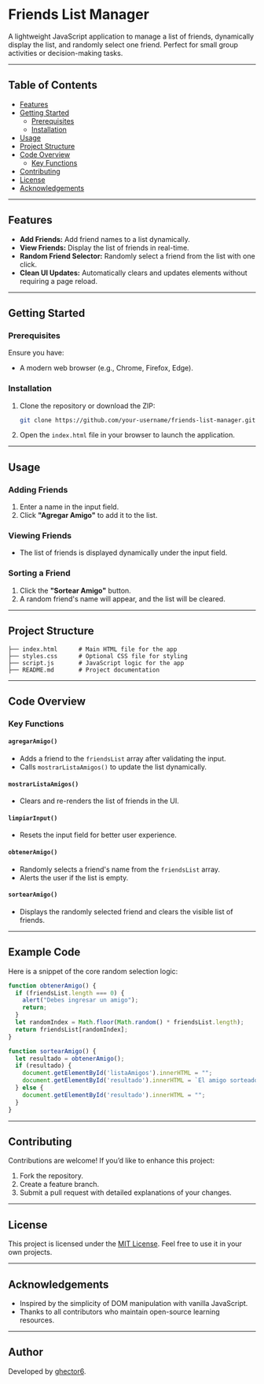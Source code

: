 # Friends List Manager

A lightweight JavaScript application to manage a list of friends, dynamically display the list, and randomly select one friend. Perfect for small group activities or decision-making tasks.

---

## Table of Contents

- [Features](#features)
- [Getting Started](#getting-started)
  - [Prerequisites](#prerequisites)
  - [Installation](#installation)
- [Usage](#usage)
- [Project Structure](#project-structure)
- [Code Overview](#code-overview)
  - [Key Functions](#key-functions)
- [Contributing](#contributing)
- [License](#license)
- [Acknowledgements](#acknowledgements)

---

## Features

- **Add Friends:** Add friend names to a list dynamically.
- **View Friends:** Display the list of friends in real-time.
- **Random Friend Selector:** Randomly select a friend from the list with one click.
- **Clean UI Updates:** Automatically clears and updates elements without requiring a page reload.

---

## Getting Started

### Prerequisites

Ensure you have:
- A modern web browser (e.g., Chrome, Firefox, Edge).

### Installation

1. Clone the repository or download the ZIP:
   ```bash
   git clone https://github.com/your-username/friends-list-manager.git
   ```
2. Open the `index.html` file in your browser to launch the application.

---

## Usage

### Adding Friends
1. Enter a name in the input field.
2. Click **"Agregar Amigo"** to add it to the list.

### Viewing Friends
- The list of friends is displayed dynamically under the input field.

### Sorting a Friend
1. Click the **"Sortear Amigo"** button.
2. A random friend's name will appear, and the list will be cleared.

---

## Project Structure

```
├── index.html      # Main HTML file for the app
├── styles.css      # Optional CSS file for styling
├── script.js       # JavaScript logic for the app
├── README.md       # Project documentation
```

---

## Code Overview

### Key Functions

#### `agregarAmigo()`
- Adds a friend to the `friendsList` array after validating the input.
- Calls `mostrarListaAmigos()` to update the list dynamically.

#### `mostrarListaAmigos()`
- Clears and re-renders the list of friends in the UI.

#### `limpiarInput()`
- Resets the input field for better user experience.

#### `obtenerAmigo()`
- Randomly selects a friend's name from the `friendsList` array.
- Alerts the user if the list is empty.

#### `sortearAmigo()`
- Displays the randomly selected friend and clears the visible list of friends.

---

## Example Code

Here is a snippet of the core random selection logic:

```javascript
function obtenerAmigo() {
  if (friendsList.length === 0) {
    alert("Debes ingresar un amigo");
    return;
  }
  let randomIndex = Math.floor(Math.random() * friendsList.length);
  return friendsList[randomIndex];
}

function sortearAmigo() {
  let resultado = obtenerAmigo();
  if (resultado) {
    document.getElementById('listaAmigos').innerHTML = "";
    document.getElementById('resultado').innerHTML = `El amigo sorteado es: ${resultado}`;
  } else {
    document.getElementById('resultado').innerHTML = "";
  }
}
```

---

## Contributing

Contributions are welcome! If you’d like to enhance this project:
1. Fork the repository.
2. Create a feature branch.
3. Submit a pull request with detailed explanations of your changes.

---

## License

This project is licensed under the [MIT License](./LICENSE). Feel free to use it in your own projects.

---

## Acknowledgements

- Inspired by the simplicity of DOM manipulation with vanilla JavaScript.
- Thanks to all contributors who maintain open-source learning resources.

---

## Author

Developed by [ghector6](https://github.com/ghector6).



